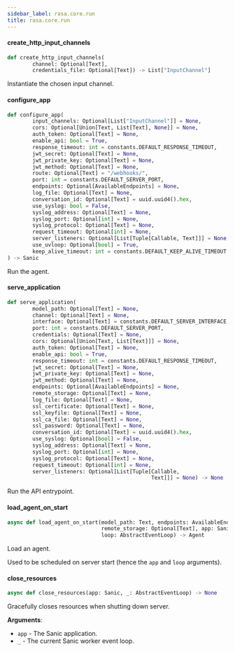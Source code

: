 ```yaml
---
sidebar_label: rasa.core.run
title: rasa.core.run
---
```

#### create\_http\_input\_channels

```python
def create_http_input_channels(
        channel: Optional[Text],
        credentials_file: Optional[Text]) -> List["InputChannel"]
```

Instantiate the chosen input channel.

#### configure\_app

```python
def configure_app(
        input_channels: Optional[List["InputChannel"]] = None,
        cors: Optional[Union[Text, List[Text], None]] = None,
        auth_token: Optional[Text] = None,
        enable_api: bool = True,
        response_timeout: int = constants.DEFAULT_RESPONSE_TIMEOUT,
        jwt_secret: Optional[Text] = None,
        jwt_private_key: Optional[Text] = None,
        jwt_method: Optional[Text] = None,
        route: Optional[Text] = "/webhooks/",
        port: int = constants.DEFAULT_SERVER_PORT,
        endpoints: Optional[AvailableEndpoints] = None,
        log_file: Optional[Text] = None,
        conversation_id: Optional[Text] = uuid.uuid4().hex,
        use_syslog: bool = False,
        syslog_address: Optional[Text] = None,
        syslog_port: Optional[int] = None,
        syslog_protocol: Optional[Text] = None,
        request_timeout: Optional[int] = None,
        server_listeners: Optional[List[Tuple[Callable, Text]]] = None,
        use_uvloop: Optional[bool] = True,
        keep_alive_timeout: int = constants.DEFAULT_KEEP_ALIVE_TIMEOUT
) -> Sanic
```

Run the agent.

#### serve\_application

```python
def serve_application(
        model_path: Optional[Text] = None,
        channel: Optional[Text] = None,
        interface: Optional[Text] = constants.DEFAULT_SERVER_INTERFACE,
        port: int = constants.DEFAULT_SERVER_PORT,
        credentials: Optional[Text] = None,
        cors: Optional[Union[Text, List[Text]]] = None,
        auth_token: Optional[Text] = None,
        enable_api: bool = True,
        response_timeout: int = constants.DEFAULT_RESPONSE_TIMEOUT,
        jwt_secret: Optional[Text] = None,
        jwt_private_key: Optional[Text] = None,
        jwt_method: Optional[Text] = None,
        endpoints: Optional[AvailableEndpoints] = None,
        remote_storage: Optional[Text] = None,
        log_file: Optional[Text] = None,
        ssl_certificate: Optional[Text] = None,
        ssl_keyfile: Optional[Text] = None,
        ssl_ca_file: Optional[Text] = None,
        ssl_password: Optional[Text] = None,
        conversation_id: Optional[Text] = uuid.uuid4().hex,
        use_syslog: Optional[bool] = False,
        syslog_address: Optional[Text] = None,
        syslog_port: Optional[int] = None,
        syslog_protocol: Optional[Text] = None,
        request_timeout: Optional[int] = None,
        server_listeners: Optional[List[Tuple[Callable,
                                              Text]]] = None) -> None
```

Run the API entrypoint.

#### load\_agent\_on\_start

```python
async def load_agent_on_start(model_path: Text, endpoints: AvailableEndpoints,
                              remote_storage: Optional[Text], app: Sanic,
                              loop: AbstractEventLoop) -> Agent
```

Load an agent.

Used to be scheduled on server start
(hence the `app` and `loop` arguments).

#### close\_resources

```python
async def close_resources(app: Sanic, _: AbstractEventLoop) -> None
```

Gracefully closes resources when shutting down server.

**Arguments**:

- `app` - The Sanic application.
- `_` - The current Sanic worker event loop.

